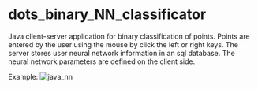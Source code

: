 # dots_binary_NN_classificator
Java client-server application for binary classification of points. Points are entered by the user using the mouse by click the left or right keys. 
The server stores user neural network information in an sql database. 
The neural network parameters are defined on the client side.


Example:
![java_nn](https://user-images.githubusercontent.com/78417431/216107213-7bf569b7-f16e-442a-8d85-571397fe1f3d.gif)


